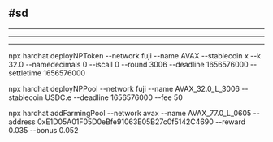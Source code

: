 ## #sd

---

---

---

npx hardhat deployNPToken --network fuji --name AVAX --stablecoin x --k 32.0 --namedecimals 0 --iscall 0 --round 3006 --deadline 1656576000 --settletime 1656576000

npx hardhat deployNPPool --network fuji --name AVAX_32.0_L_3006 --stablecoin USDC.e --deadline 1656576000 --fee 50

npx hardhat addFarmingPool --network avax --name AVAX_77.0_L_0605 --address 0xE1D05A01F05D0eBfe91063E05B27c0f5142C4690 --reward 0.035 --bonus 0.052
